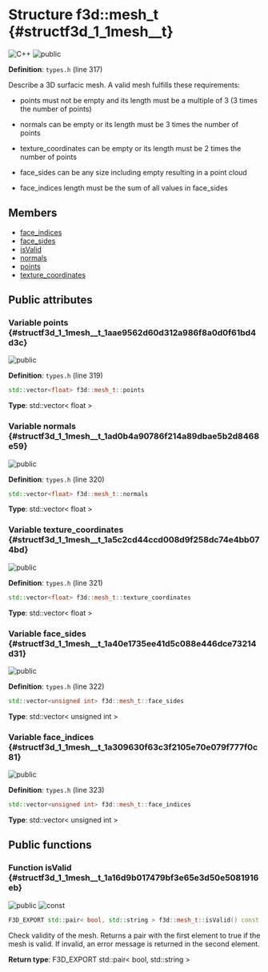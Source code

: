 # Structure f3d::mesh\_t {#structf3d_1_1mesh__t}

![][C++]
![][public]

**Definition**: `types.h` (line 317)



Describe a 3D surfacic mesh. A valid mesh fulfills these requirements:
* points must not be empty and its length must be a multiple of 3 (3 times the number of points)

* normals can be empty or its length must be 3 times the number of points

* texture_coordinates can be empty or its length must be 2 times the number of points

* face_sides can be any size including empty resulting in a point cloud

* face_indices length must be the sum of all values in face_sides

## Members

* [face\_indices](structf3d_1_1mesh__t.md#structf3d_1_1mesh__t_1a309630f63c3f2105e70e079f777f0c81)
* [face\_sides](structf3d_1_1mesh__t.md#structf3d_1_1mesh__t_1a40e1735ee41d5c088e446dce73214d31)
* [isValid](structf3d_1_1mesh__t.md#structf3d_1_1mesh__t_1a16d9b017479bf3e65e3d50e5081916eb)
* [normals](structf3d_1_1mesh__t.md#structf3d_1_1mesh__t_1ad0b4a90786f214a89dbae5b2d8468e59)
* [points](structf3d_1_1mesh__t.md#structf3d_1_1mesh__t_1aae9562d60d312a986f8a0d0f61bd4d3c)
* [texture\_coordinates](structf3d_1_1mesh__t.md#structf3d_1_1mesh__t_1a5c2cd44ccd008d9f258dc74e4bb074bd)

## Public attributes

### Variable points {#structf3d_1_1mesh__t_1aae9562d60d312a986f8a0d0f61bd4d3c}

![][public]

**Definition**: `types.h` (line 319)


```cpp
std::vector<float> f3d::mesh_t::points
```








**Type**: std::vector< float >



### Variable normals {#structf3d_1_1mesh__t_1ad0b4a90786f214a89dbae5b2d8468e59}

![][public]

**Definition**: `types.h` (line 320)


```cpp
std::vector<float> f3d::mesh_t::normals
```








**Type**: std::vector< float >



### Variable texture\_coordinates {#structf3d_1_1mesh__t_1a5c2cd44ccd008d9f258dc74e4bb074bd}

![][public]

**Definition**: `types.h` (line 321)


```cpp
std::vector<float> f3d::mesh_t::texture_coordinates
```








**Type**: std::vector< float >



### Variable face\_sides {#structf3d_1_1mesh__t_1a40e1735ee41d5c088e446dce73214d31}

![][public]

**Definition**: `types.h` (line 322)


```cpp
std::vector<unsigned int> f3d::mesh_t::face_sides
```








**Type**: std::vector< unsigned int >



### Variable face\_indices {#structf3d_1_1mesh__t_1a309630f63c3f2105e70e079f777f0c81}

![][public]

**Definition**: `types.h` (line 323)


```cpp
std::vector<unsigned int> f3d::mesh_t::face_indices
```








**Type**: std::vector< unsigned int >



## Public functions

### Function isValid {#structf3d_1_1mesh__t_1a16d9b017479bf3e65e3d50e5081916eb}

![][public]
![][const]


```cpp
F3D_EXPORT std::pair< bool, std::string > f3d::mesh_t::isValid() const
```




Check validity of the mesh. Returns a pair with the first element to true if the mesh is valid. If invalid, an error message is returned in the second element.



**Return type**: F3D_EXPORT std::pair< bool, std::string >



[public]: https://img.shields.io/badge/-public-brightgreen (public)
[C++]: https://img.shields.io/badge/language-C%2B%2B-blue (C++)
[const]: https://img.shields.io/badge/-const-lightblue (const)
[protected]: https://img.shields.io/badge/-protected-yellow (protected)
[static]: https://img.shields.io/badge/-static-lightgrey (static)
[private]: https://img.shields.io/badge/-private-red (private)